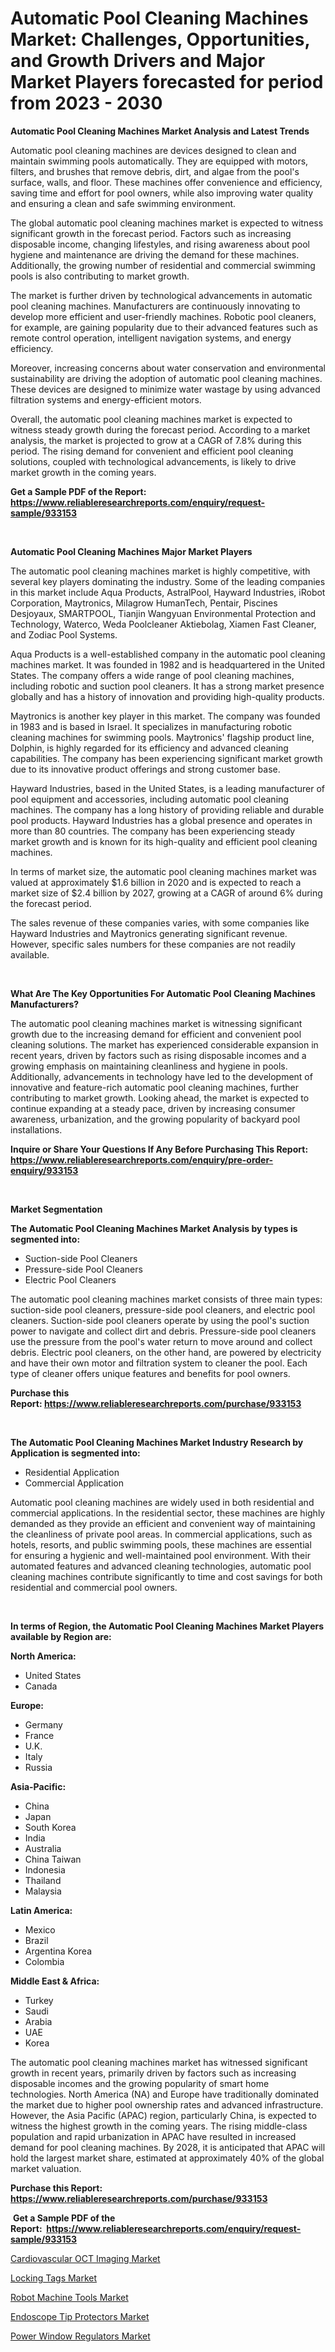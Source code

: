 <p><h1>Automatic Pool Cleaning Machines Market: Challenges, Opportunities, and Growth Drivers and Major Market Players forecasted for period from 2023 - 2030</h1></p><p><strong>Automatic Pool Cleaning Machines Market Analysis and Latest Trends</strong></p>
<p><p>Automatic pool cleaning machines are devices designed to clean and maintain swimming pools automatically. They are equipped with motors, filters, and brushes that remove debris, dirt, and algae from the pool's surface, walls, and floor. These machines offer convenience and efficiency, saving time and effort for pool owners, while also improving water quality and ensuring a clean and safe swimming environment.</p><p>The global automatic pool cleaning machines market is expected to witness significant growth in the forecast period. Factors such as increasing disposable income, changing lifestyles, and rising awareness about pool hygiene and maintenance are driving the demand for these machines. Additionally, the growing number of residential and commercial swimming pools is also contributing to market growth.</p><p>The market is further driven by technological advancements in automatic pool cleaning machines. Manufacturers are continuously innovating to develop more efficient and user-friendly machines. Robotic pool cleaners, for example, are gaining popularity due to their advanced features such as remote control operation, intelligent navigation systems, and energy efficiency.</p><p>Moreover, increasing concerns about water conservation and environmental sustainability are driving the adoption of automatic pool cleaning machines. These devices are designed to minimize water wastage by using advanced filtration systems and energy-efficient motors.</p><p>Overall, the automatic pool cleaning machines market is expected to witness steady growth during the forecast period. According to a market analysis, the market is projected to grow at a CAGR of 7.8% during this period. The rising demand for convenient and efficient pool cleaning solutions, coupled with technological advancements, is likely to drive market growth in the coming years.</p></p>
<p><strong>Get a Sample PDF of the Report:&nbsp; <a href="https://www.reliableresearchreports.com/enquiry/request-sample/933153">https://www.reliableresearchreports.com/enquiry/request-sample/933153</a></strong></p>
<p>&nbsp;</p>
<p><strong>Automatic Pool Cleaning Machines Major Market Players</strong></p>
<p><p>The automatic pool cleaning machines market is highly competitive, with several key players dominating the industry. Some of the leading companies in this market include Aqua Products, AstralPool, Hayward Industries, iRobot Corporation, Maytronics, Milagrow HumanTech, Pentair, Piscines Desjoyaux, SMARTPOOL, Tianjin Wangyuan Environmental Protection and Technology, Waterco, Weda Poolcleaner Aktiebolag, Xiamen Fast Cleaner, and Zodiac Pool Systems. </p><p>Aqua Products is a well-established company in the automatic pool cleaning machines market. It was founded in 1982 and is headquartered in the United States. The company offers a wide range of pool cleaning machines, including robotic and suction pool cleaners. It has a strong market presence globally and has a history of innovation and providing high-quality products.</p><p>Maytronics is another key player in this market. The company was founded in 1983 and is based in Israel. It specializes in manufacturing robotic cleaning machines for swimming pools. Maytronics' flagship product line, Dolphin, is highly regarded for its efficiency and advanced cleaning capabilities. The company has been experiencing significant market growth due to its innovative product offerings and strong customer base.</p><p>Hayward Industries, based in the United States, is a leading manufacturer of pool equipment and accessories, including automatic pool cleaning machines. The company has a long history of providing reliable and durable pool products. Hayward Industries has a global presence and operates in more than 80 countries. The company has been experiencing steady market growth and is known for its high-quality and efficient pool cleaning machines.</p><p>In terms of market size, the automatic pool cleaning machines market was valued at approximately $1.6 billion in 2020 and is expected to reach a market size of $2.4 billion by 2027, growing at a CAGR of around 6% during the forecast period.</p><p>The sales revenue of these companies varies, with some companies like Hayward Industries and Maytronics generating significant revenue. However, specific sales numbers for these companies are not readily available.</p></p>
<p>&nbsp;</p>
<p><strong>What Are The Key Opportunities For Automatic Pool Cleaning Machines Manufacturers?</strong></p>
<p><p>The automatic pool cleaning machines market is witnessing significant growth due to the increasing demand for efficient and convenient pool cleaning solutions. The market has experienced considerable expansion in recent years, driven by factors such as rising disposable incomes and a growing emphasis on maintaining cleanliness and hygiene in pools. Additionally, advancements in technology have led to the development of innovative and feature-rich automatic pool cleaning machines, further contributing to market growth. Looking ahead, the market is expected to continue expanding at a steady pace, driven by increasing consumer awareness, urbanization, and the growing popularity of backyard pool installations.</p></p>
<p><strong>Inquire or Share Your Questions If Any Before Purchasing This Report: <a href="https://www.reliableresearchreports.com/enquiry/pre-order-enquiry/933153">https://www.reliableresearchreports.com/enquiry/pre-order-enquiry/933153</a></strong></p>
<p>&nbsp;</p>
<p><strong>Market Segmentation</strong></p>
<p><strong>The Automatic Pool Cleaning Machines Market Analysis by types is segmented into:</strong></p>
<p><ul><li>Suction-side Pool Cleaners</li><li>Pressure-side Pool Cleaners</li><li>Electric Pool Cleaners</li></ul></p>
<p><p>The automatic pool cleaning machines market consists of three main types: suction-side pool cleaners, pressure-side pool cleaners, and electric pool cleaners. Suction-side pool cleaners operate by using the pool's suction power to navigate and collect dirt and debris. Pressure-side pool cleaners use the pressure from the pool's water return to move around and collect debris. Electric pool cleaners, on the other hand, are powered by electricity and have their own motor and filtration system to cleaner the pool. Each type of cleaner offers unique features and benefits for pool owners.</p></p>
<p><strong>Purchase this Report:&nbsp;<a href="https://www.reliableresearchreports.com/purchase/933153">https://www.reliableresearchreports.com/purchase/933153</a></strong></p>
<p>&nbsp;</p>
<p><strong>The Automatic Pool Cleaning Machines Market Industry Research by Application is segmented into:</strong></p>
<p><ul><li>Residential Application</li><li>Commercial Application</li></ul></p>
<p><p>Automatic pool cleaning machines are widely used in both residential and commercial applications. In the residential sector, these machines are highly demanded as they provide an efficient and convenient way of maintaining the cleanliness of private pool areas. In commercial applications, such as hotels, resorts, and public swimming pools, these machines are essential for ensuring a hygienic and well-maintained pool environment. With their automated features and advanced cleaning technologies, automatic pool cleaning machines contribute significantly to time and cost savings for both residential and commercial pool owners.</p></p>
<p>&nbsp;</p>
<p><strong>In terms of Region, the Automatic Pool Cleaning Machines Market Players available by Region are:</strong></p>
<p>
    <p> <strong> North America: </strong>
        <ul>
            <li>United States</li>
            <li>Canada</li>
        </ul>
        </p> 
    <p> <strong> Europe: </strong>
        <ul>
            <li>Germany</li>
            <li>France</li>
            <li>U.K.</li>
            <li>Italy</li>
            <li>Russia</li>
        </ul>
        </p> 
    <p> <strong> Asia-Pacific: </strong>
        <ul>
            <li>China</li>
            <li>Japan</li>
            <li>South Korea</li>
            <li>India</li>
            <li>Australia</li>
            <li>China Taiwan</li>
            <li>Indonesia</li>
            <li>Thailand</li>
            <li>Malaysia</li>
        </ul>
        </p> 
    <p> <strong> Latin America: </strong>
        <ul>
            <li>Mexico</li>
            <li>Brazil</li>
            <li>Argentina Korea</li>
            <li>Colombia</li>
        </ul>
        </p> 
    <p> <strong> Middle East & Africa: </strong>
        <ul>
            <li>Turkey</li>
            <li>Saudi</li>
            <li>Arabia</li>
            <li>UAE</li>
            <li>Korea</li>
        </ul>
    </p>
    </p>
<p><p>The automatic pool cleaning machines market has witnessed significant growth in recent years, primarily driven by factors such as increasing disposable incomes and the growing popularity of smart home technologies. North America (NA) and Europe have traditionally dominated the market due to higher pool ownership rates and advanced infrastructure. However, the Asia Pacific (APAC) region, particularly China, is expected to witness the highest growth in the coming years. The rising middle-class population and rapid urbanization in APAC have resulted in increased demand for pool cleaning machines. By 2028, it is anticipated that APAC will hold the largest market share, estimated at approximately 40% of the global market valuation.</p></p>
<p><strong>Purchase this Report: <a href="https://www.reliableresearchreports.com/purchase/933153">https://www.reliableresearchreports.com/purchase/933153</a></strong></p>
<p>&nbsp;<strong>Get a Sample PDF of the Report:&nbsp;&nbsp;<a href="https://www.reliableresearchreports.com/enquiry/request-sample/933153">https://www.reliableresearchreports.com/enquiry/request-sample/933153</a></strong></p>
<p><strong></strong></p>
<p><p><a href="https://medium.com/@tammyfreeman2022/cardiovascular-oct-imaging-market-size-growth-forecast-2023-2030-4280cd984ffd">Cardiovascular OCT Imaging Market</a></p><p><a href="https://issuu.com/reportprime-2/docs/locking-tags-market-size-2030.pptx?fr=xKAE9_zU1NQ">Locking Tags Market</a></p><p><a href="https://github.com/RichRobinson5/Market-Research-Report-List-1/blob/main/robot-machine-tools-market.md">Robot Machine Tools Market</a></p><p><a href="https://www.reportprime.com/endoscope-tip-protectors-r8039">Endoscope Tip Protectors Market</a></p><p><a href="https://www.linkedin.com/pulse/power-window-regulators-market-insights-players-forecast-till-wbirc/">Power Window Regulators Market</a></p></p>